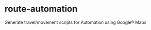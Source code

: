 route-automation
================

Generate travel/movement scripts for Automation using Google® Maps
